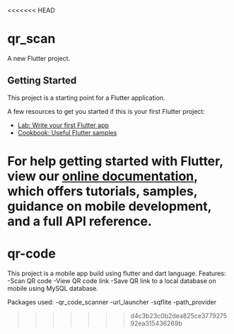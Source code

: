 <<<<<<< HEAD
# qr_scan

A new Flutter project.

## Getting Started

This project is a starting point for a Flutter application.

A few resources to get you started if this is your first Flutter project:

- [Lab: Write your first Flutter app](https://flutter.dev/docs/get-started/codelab)
- [Cookbook: Useful Flutter samples](https://flutter.dev/docs/cookbook)

For help getting started with Flutter, view our
[online documentation](https://flutter.dev/docs), which offers tutorials,
samples, guidance on mobile development, and a full API reference.
=======
# qr-code
This project is a mobile app build using flutter and dart language. 
Features: 
-Scan QR code 
-View QR code link 
-Save QR link to a local database on mobile using MySQL database.

Packages used: 
-qr_code_scanner 
-url_launcher 
-sqflite 
-path_provider
>>>>>>> d4c3b23c0b2dea825ce377927592ea315436269b
